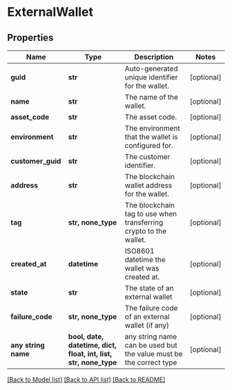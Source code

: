 # ExternalWallet


## Properties
Name | Type | Description | Notes
------------ | ------------- | ------------- | -------------
**guid** | **str** | Auto-generated unique identifier for the wallet. | [optional] 
**name** | **str** | The name of the wallet. | [optional] 
**asset_code** | **str** | The asset code. | [optional] 
**environment** | **str** | The environment that the wallet is configured for. | [optional] 
**customer_guid** | **str** | The customer identifier. | [optional] 
**address** | **str** | The blockchain wallet address for the wallet. | [optional] 
**tag** | **str, none_type** | The blockchain tag to use when transferring crypto to the wallet. | [optional] 
**created_at** | **datetime** | ISO8601 datetime the wallet was created at. | [optional] 
**state** | **str** | The state of an external wallet | [optional] 
**failure_code** | **str, none_type** | The failure code of an external wallet (if any) | [optional] 
**any string name** | **bool, date, datetime, dict, float, int, list, str, none_type** | any string name can be used but the value must be the correct type | [optional]

[[Back to Model list]](../README.md#documentation-for-models) [[Back to API list]](../README.md#documentation-for-api-endpoints) [[Back to README]](../README.md)


